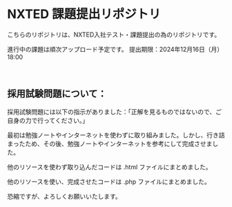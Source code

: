 # NXTED 課題提出リポジトリ

こちらのリポジトリは、NXTED入社テスト・課題提出の為のリポジトリです。

進行中の課題は順次アップロード予定です。
提出期限：2024年12月16日（月）18:00

<br>

## 採用試験問題について：

採用試験問題には以下の指示がありました：「正解を見るものではないので、ご自身の力で行ってください。」

最初は勉強ノートやインターネットを使わずに取り組みました。しかし、行き詰まったため、その後、勉強ノートやインターネットを参考にして完成させました。

他のリソースを使わず取り込んだコードは .html ファイルにまとめました。

他のリソースを使い、完成させたコードは .php ファイルにまとめました。

恐縮ですが、よろしくお願いいたします。